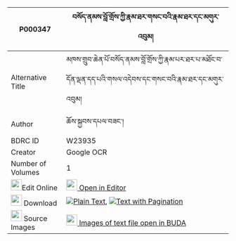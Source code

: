 |P000347|བསོད་ནམས་བློ་གྲོས་ཀྱི་རྣམ་ཐར་གསང་བའི་རྣམ་ཐར་དང་མགུར་འབུམ། 
| --- | --- 
|Alternative Title |མཁས་གྲུབ་ཆེན་པོ་བསོད་ནམས་བློ་གྲོས་ཀྱི་རྣམ་པར་ཐར་པ་མཐོང་བ་དོན་ལྡན་དད་པའི་གསལ་འདེབས་དང་གསང་བའི་རྣམ་ཐར་དང་མགུར་འབུམ།
|Author| ཆོས་སྐྱབས་དཔལ་བཟང་།
|BDRC ID | W23935
|Creator | Google OCR
|Number of Volumes| 1
|<img width="25" src="https://img.icons8.com/color/25/000000/edit-property.png">Edit Online| [<img width="25" src="https://avatars.githubusercontent.com/u/45091458?s=200&v=4"> Open in Editor](http://editor.openpecha.org/P000347)
|<img width="25" src="https://img.icons8.com/fluent/48/000000/download-2.png"/>  Download | [![](https://img.icons8.com/color/20/000000/txt.png)Plain Text](https://github.com/Openpecha/P000347/releases/download/v1/sonam_lodro_kyi_namtar_sangwa__plain_P000347.zip), [![](https://img.icons8.com/color/20/000000/txt.png)Text with Pagination](https://github.com/Openpecha/P000347/releases/download/v1/sonam_lodro_kyi_namtar_sangwa__pages_P000347.zip)
|<img width="25" src="https://img.icons8.com/plasticine/100/000000/pictures-folder.png"/>  Source Images | [<img width="25" src="https://library.bdrc.io/icons/BUDA-small.svg"> Images of text file open in BUDA](https://library.bdrc.io/show/bdr:W23935)